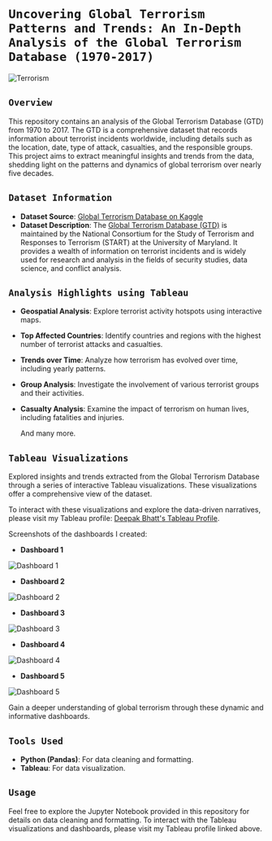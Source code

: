# `Uncovering Global Terrorism Patterns and Trends: An In-Depth Analysis of the Global Terrorism Database (1970-2017)`

![Terrorism](https://img.shields.io/badge/Global_Terrorism_Analysis-d00000)

## `Overview`

This repository contains an analysis of the Global Terrorism Database (GTD) from 1970 to 2017. The GTD is a comprehensive dataset that records information about terrorist incidents worldwide, including details such as the location, date, type of attack, casualties, and the responsible groups. This project aims to extract meaningful insights and trends from the data, shedding light on the patterns and dynamics of global terrorism over nearly five decades.

## `Dataset Information`

- **Dataset Source**: [Global Terrorism Database on Kaggle](https://www.kaggle.com/datasets/START-UMD/gtd)
- **Dataset Description**: The [Global Terrorism Database (GTD)](https://www.start.umd.edu/gtd/) is maintained by the National Consortium for the Study of Terrorism and Responses to Terrorism (START) at the University of Maryland. It provides a wealth of information on terrorist incidents and is widely used for research and analysis in the fields of security studies, data science, and conflict analysis.

## `Analysis Highlights using Tableau`

- **Geospatial Analysis**: Explore terrorist activity hotspots using interactive maps.
- **Top Affected Countries**: Identify countries and regions with the highest number of terrorist attacks and casualties.
- **Trends over Time**: Analyze how terrorism has evolved over time, including yearly patterns.
- **Group Analysis**: Investigate the involvement of various terrorist groups and their activities.
- **Casualty Analysis**: Examine the impact of terrorism on human lives, including fatalities and injuries.
  
  And many more.


## `Tableau Visualizations`

Explored insights and trends extracted from the Global Terrorism Database through a series of interactive Tableau visualizations. These visualizations offer a comprehensive view of the dataset.

To interact with these visualizations and explore the data-driven narratives, please visit my Tableau profile: [Deepak Bhatt's Tableau Profile](https://public.tableau.com/app/profile/deepak.bhatt1204).

Screenshots of the dashboards I created:

- **Dashboard 1**
  
![Dashboard 1](https://github.com/Deepubhatt/Global-Terrorism-Analysis/assets/139156800/5c3b570b-0893-4090-9963-f04153170ba0)

- **Dashboard 2**
  
![Dashboard 2](https://github.com/Deepubhatt/Global-Terrorism-Analysis/assets/139156800/f5b25382-c7f1-43d4-a519-ab0ef283f947)

- **Dashboard 3**
  
![Dashboard 3](https://github.com/Deepubhatt/Global-Terrorism-Analysis/assets/139156800/9a3ca37f-e349-481f-af5d-ee1cb8b89f35)

- **Dashboard 4**
  
![Dashboard 4](https://github.com/Deepubhatt/Global-Terrorism-Analysis/assets/139156800/fd695480-7ad6-4520-a7a5-da392cf88e4c)

- **Dashboard 5**
  
![Dashboard 5](https://github.com/Deepubhatt/Global-Terrorism-Analysis/assets/139156800/5b18415d-7ee1-4b81-b238-d868a2ef3bf9) 

Gain a deeper understanding of global terrorism through these dynamic and informative dashboards.


## `Tools Used`

- **Python (Pandas)**: For data cleaning and formatting.
- **Tableau**: For data visualization.

## `Usage`

Feel free to explore the Jupyter Notebook provided in this repository for details on data cleaning and formatting. To interact with the Tableau visualizations and dashboards, please visit my Tableau profile linked above.
